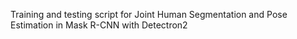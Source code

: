 
Training and testing script for Joint Human Segmentation and Pose Estimation in Mask R-CNN with Detectron2

